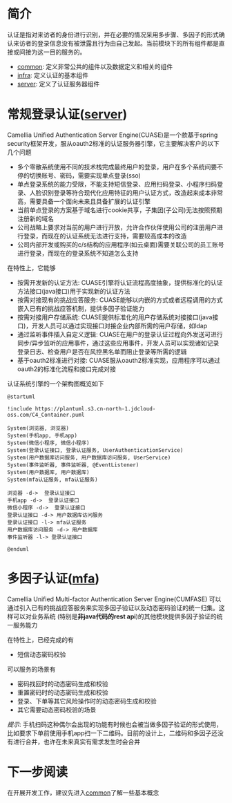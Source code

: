 # 简介

认证是指对来访者的身份进行识别，并在必要的情况采用多步骤、多因子的形式确认来访者的登录信息没有被泄露且行为由自己发起。当前模块下的所有组件都是直接或间接为这一目的服务的。

* [common](./sdk/common): 定义非常公共的组件以及数据定义和相关的组件
* [infra](./sdk/infra): 定义认证的基本组件
* [server](./sdk/server): 定义了认证服务器组件

# 常规登录认证([server](sdk%2Fserver))

Camellia Unified Authentication Server Engine(CUASE)是一个款基于spring security框架开发，服从oauth2标准的认证服务器引擎，它主要解决客户的以下几个问题

* 多个零散系统使用不同的技术栈完成最终用户的登录，用户在多个系统间要不停的切换账号、密码，需要实现单点登录(sso)
* 单点登录系统的能力受限，不能支持短信登录、应用扫码登录、小程序扫码登录、人脸识别登录等符合现代化应用特征的用户认证方式，改造起来成本非常高，需要具备一个面向未来且具备扩展的认证引擎
* 当前单点登录的方案基于域名进行cookie共享，子集团(子公司)无法按照预期注册新的域名
* 公司战略上要求对当前的用户进行开放，允许合作伙伴使用公司的注册用户进行登录，而现在的认证系统无法进行支持，需要较高成本的改造
* 公司内部开发或购买的c/s结构的应用程序(如云桌面)需要关联公司的员工账号进行登录，而现在的登录系统不知道怎么支持

在特性上，它能够

* 按需开发新的认证方法: CUASE引擎将认证流程高度抽象，提供标准化的认证方法接口(java接口)用于实现新的认证方法
* 按需对接现有的挑战应答服务: CUASE能够以内嵌的方式或者远程调用的方式嵌入已有的挑战应答机制，提供多因子验证能力
* 按需对接用户存储系统: CUASE提供标准化的用户存储系统对接接口(java接口)，开发人员可以通过实现接口对接企业内部所需的用户存储，如ldap
* 通过监听事件插入自定义逻辑: CUASE在用户的登录认证过程向外发送可进行同步/异步监听的应用事件，通过这些应用事件，开发人员可以实现诸如记录登录日志、检查用户是否在风控黑名单而阻止登录等所需的逻辑
* 基于oauth2标准进行对接: CUASE服从oauth2标准实现，应用程序可以通过oauth2的标准化流程和接口完成对接

认证系统引擎的一个架构图概览如下

```plantuml
@startuml

!include https://plantuml.s3.cn-north-1.jdcloud-oss.com/C4_Container.puml

System(浏览器, 浏览器)
System(手机app, 手机app)
System(微信小程序, 微信小程序)
System(登录认证接口, 登录认证服务, UserAuthenticationService)
System(用户数据库访问服务, 用户数据库访问服务, UserService)
System(事件监听器, 事件监听器, @EventListener)
System(用户数据库, 用户数据库)
System(mfa认证服务, mfa认证服务)

浏览器 -d->  登录认证接口
手机app -d->  登录认证接口
微信小程序 -d->  登录认证接口
登录认证接口 -d-> 用户数据库访问服务
登录认证接口 -l-> mfa认证服务
用户数据库访问服务 -d-> 用户数据库
事件监听器 -l-> 登录认证接口

@enduml
```

# 多因子认证([mfa](sdk%2Finfra%2Fmfa))

Camellia Unified Multi-factor Authentication Server Engine(CUMFASE)
可以通过引入已有的挑战应答服务来实现多因子验证以及动态密码验证的统一归集。这样可以对业务系统
(特别是**非java代码的rest api**)的其他模块提供多因子验证的统一服务能力

在特性上，已经完成的有

* 短信动态密码校验

可以服务的场景有

* 密码找回时的动态密码生成和校验
* 重置密码时的动态密码生成和校验
* 登录、下单等其它风险操作时的动态密码生成和校验
* 其它需要动态密码校验的场景

_提示_: 手机扫码这种偶尔会出现的功能有时候也会被当做多因子验证的形式使用，比如要求下单前使用手机app扫一下二维码。目前的设计上，二维码和多因子还没有进行合并，也许在未来真实有需求发生时会合并


# 下一步阅读

在开展开发工作，建议先进入[common](sdk%2Fcommon)了解一些基本概念
